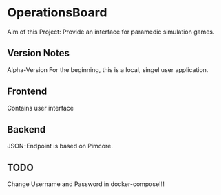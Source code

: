 # OperationsBoard

Aim of this Project:
Provide an interface for paramedic simulation games.


## Version Notes
Alpha-Version
For the beginning, this is a local, singel user application.


## Frontend
Contains user interface

## Backend
JSON-Endpoint is based on Pimcore.

## TODO
Change Username and Password in docker-compose!!!